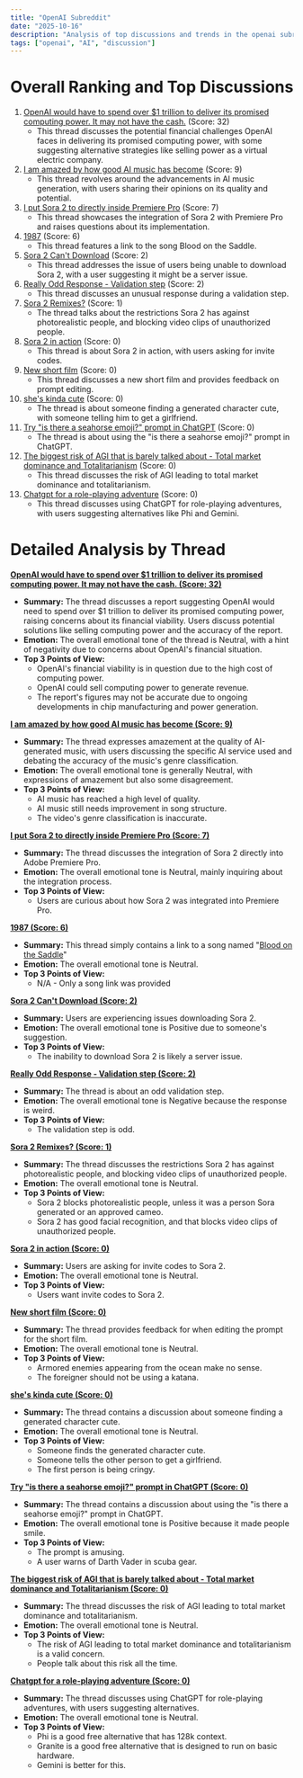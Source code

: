 ```yaml
---
title: "OpenAI Subreddit"
date: "2025-10-16"
description: "Analysis of top discussions and trends in the openai subreddit"
tags: ["openai", "AI", "discussion"]
---
```


# Overall Ranking and Top Discussions
1.  [OpenAI would have to spend over $1 trillion to deliver its promised computing power. It may not have the cash.](https://i.redd.it/fxifrlewdivf1.png) (Score: 32)
    *   This thread discusses the potential financial challenges OpenAI faces in delivering its promised computing power, with some suggesting alternative strategies like selling power as a virtual electric company.
2.  [I am amazed by how good AI music has become](https://youtu.be/bqH-GKVyryM) (Score: 9)
    *   This thread revolves around the advancements in AI music generation, with users sharing their opinions on its quality and potential.
3.  [I put Sora 2 to directly inside Premiere Pro](https://v.redd.it/snv9sdqjchvf1) (Score: 7)
    *   This thread showcases the integration of Sora 2 with Premiere Pro and raises questions about its implementation.
4.  [1987](https://v.redd.it/fwx041mg5ivf1) (Score: 6)
    *   This thread features a link to the song Blood on the Saddle.
5.  [Sora 2 Can't Download](https://www.reddit.com/r/OpenAI/comments/1o8cp7z/sora_2_cant_download/) (Score: 2)
    *   This thread addresses the issue of users being unable to download Sora 2, with a user suggesting it might be a server issue.
6.  [Really Odd Response - Validation step](https://www.reddit.com/r/OpenAI/comments/1o8de5m/really_odd_response_validation_step/) (Score: 2)
    *   This thread discusses an unusual response during a validation step.
7.  [Sora 2 Remixes?](https://www.reddit.com/r/OpenAI/comments/1o85am5/sora_2_remixes/) (Score: 1)
    *   The thread talks about the restrictions Sora 2 has against photorealistic people, and blocking video clips of unauthorized people.
8.  [Sora 2 in action](https://v.redd.it/fb8s44bi6ivf1) (Score: 0)
    *   This thread is about Sora 2 in action, with users asking for invite codes.
9.  [New short film](https://v.redd.it/jc18ncjahivf1) (Score: 0)
    *   This thread discusses a new short film and provides feedback on prompt editing.
10. [she's kinda cute](https://v.redd.it/pa311aq3shvf1) (Score: 0)
    *   The thread is about someone finding a generated character cute, with someone telling him to get a girlfriend.
11. [Try "is there a seahorse emoji?" prompt in ChatGPT](https://v.redd.it/q4rzhwuengvf1) (Score: 0)
    *   The thread is about using the "is there a seahorse emoji?" prompt in ChatGPT.
12. [The biggest risk of AGI that is barely talked about - Total market dominance and Totalitarianism](https://www.reddit.com/r/OpenAI/comments/1o8blo5/the_biggest_risk_of_agi_that_is_barely_talked/) (Score: 0)
    *   This thread discusses the risk of AGI leading to total market dominance and totalitarianism.
13. [Chatgpt for a role-playing adventure](https://www.reddit.com/r/OpenAI/comments/1o8dwyl/chatgpt_for_a_roleplaying_adventure/) (Score: 0)
    *   This thread discusses using ChatGPT for role-playing adventures, with users suggesting alternatives like Phi and Gemini.

# Detailed Analysis by Thread
**[OpenAI would have to spend over $1 trillion to deliver its promised computing power. It may not have the cash. (Score: 32)](https://i.redd.it/fxifrlewdivf1.png)**
*   **Summary:** The thread discusses a report suggesting OpenAI would need to spend over $1 trillion to deliver its promised computing power, raising concerns about its financial viability. Users discuss potential solutions like selling computing power and the accuracy of the report.
*   **Emotion:** The overall emotional tone of the thread is Neutral, with a hint of negativity due to concerns about OpenAI's financial situation.
*   **Top 3 Points of View:**
    *   OpenAI's financial viability is in question due to the high cost of computing power.
    *   OpenAI could sell computing power to generate revenue.
    *   The report's figures may not be accurate due to ongoing developments in chip manufacturing and power generation.

**[I am amazed by how good AI music has become (Score: 9)](https://youtu.be/bqH-GKVyryM)**
*   **Summary:** The thread expresses amazement at the quality of AI-generated music, with users discussing the specific AI service used and debating the accuracy of the music's genre classification.
*   **Emotion:** The overall emotional tone is generally Neutral, with expressions of amazement but also some disagreement.
*   **Top 3 Points of View:**
    *   AI music has reached a high level of quality.
    *   AI music still needs improvement in song structure.
    *   The video's genre classification is inaccurate.

**[I put Sora 2 to directly inside Premiere Pro (Score: 7)](https://v.redd.it/snv9sdqjchvf1)**
*   **Summary:** The thread discusses the integration of Sora 2 directly into Adobe Premiere Pro.
*   **Emotion:** The overall emotional tone is Neutral, mainly inquiring about the integration process.
*   **Top 3 Points of View:**
    *   Users are curious about how Sora 2 was integrated into Premiere Pro.

**[1987 (Score: 6)](https://v.redd.it/fwx041mg5ivf1)**
*   **Summary:** This thread simply contains a link to a song named "[Blood on the Saddle](https://youtu.be/DJGCbcntAYs)"
*   **Emotion:** The overall emotional tone is Neutral.
*   **Top 3 Points of View:**
    *   N/A - Only a song link was provided

**[Sora 2 Can't Download (Score: 2)](https://www.reddit.com/r/OpenAI/comments/1o8cp7z/sora_2_cant_download/)**
*   **Summary:** Users are experiencing issues downloading Sora 2.
*   **Emotion:** The overall emotional tone is Positive due to someone's suggestion.
*   **Top 3 Points of View:**
    *   The inability to download Sora 2 is likely a server issue.

**[Really Odd Response - Validation step (Score: 2)](https://www.reddit.com/r/OpenAI/comments/1o8de5m/really_odd_response_validation_step/)**
*   **Summary:** The thread is about an odd validation step.
*   **Emotion:** The overall emotional tone is Negative because the response is weird.
*   **Top 3 Points of View:**
    *   The validation step is odd.

**[Sora 2 Remixes? (Score: 1)](https://www.reddit.com/r/OpenAI/comments/1o85am5/sora_2_remixes/)**
*   **Summary:** The thread discusses the restrictions Sora 2 has against photorealistic people, and blocking video clips of unauthorized people.
*   **Emotion:** The overall emotional tone is Neutral.
*   **Top 3 Points of View:**
    *   Sora 2 blocks photorealistic people, unless it was a person Sora generated or an approved cameo.
    *   Sora 2 has good facial recognition, and that blocks video clips of unauthorized people.

**[Sora 2 in action (Score: 0)](https://v.redd.it/fb8s44bi6ivf1)**
*   **Summary:** Users are asking for invite codes to Sora 2.
*   **Emotion:** The overall emotional tone is Neutral.
*   **Top 3 Points of View:**
    *   Users want invite codes to Sora 2.

**[New short film (Score: 0)](https://v.redd.it/jc18ncjahivf1)**
*   **Summary:** The thread provides feedback for when editing the prompt for the short film.
*   **Emotion:** The overall emotional tone is Neutral.
*   **Top 3 Points of View:**
    *   Armored enemies appearing from the ocean make no sense.
    *   The foreigner should not be using a katana.

**[she's kinda cute (Score: 0)](https://v.redd.it/pa311aq3shvf1)**
*   **Summary:** The thread contains a discussion about someone finding a generated character cute.
*   **Emotion:** The overall emotional tone is Neutral.
*   **Top 3 Points of View:**
    *   Someone finds the generated character cute.
    *   Someone tells the other person to get a girlfriend.
    *   The first person is being cringy.

**[Try "is there a seahorse emoji?" prompt in ChatGPT (Score: 0)](https://v.redd.it/q4rzhwuengvf1)**
*   **Summary:** The thread contains a discussion about using the "is there a seahorse emoji?" prompt in ChatGPT.
*   **Emotion:** The overall emotional tone is Positive because it made people smile.
*   **Top 3 Points of View:**
    *   The prompt is amusing.
    *   A user warns of Darth Vader in scuba gear.

**[The biggest risk of AGI that is barely talked about - Total market dominance and Totalitarianism (Score: 0)](https://www.reddit.com/r/OpenAI/comments/1o8blo5/the_biggest_risk_of_agi_that_is_barely_talked/)**
*   **Summary:** The thread discusses the risk of AGI leading to total market dominance and totalitarianism.
*   **Emotion:** The overall emotional tone is Neutral.
*   **Top 3 Points of View:**
    *   The risk of AGI leading to total market dominance and totalitarianism is a valid concern.
    *   People talk about this risk all the time.

**[Chatgpt for a role-playing adventure (Score: 0)](https://www.reddit.com/r/OpenAI/comments/1o8dwyl/chatgpt_for_a_roleplaying_adventure/)**
*   **Summary:** The thread discusses using ChatGPT for role-playing adventures, with users suggesting alternatives.
*   **Emotion:** The overall emotional tone is Neutral.
*   **Top 3 Points of View:**
    *   Phi is a good free alternative that has 128k context.
    *   Granite is a good free alternative that is designed to run on basic hardware.
    *   Gemini is better for this.
